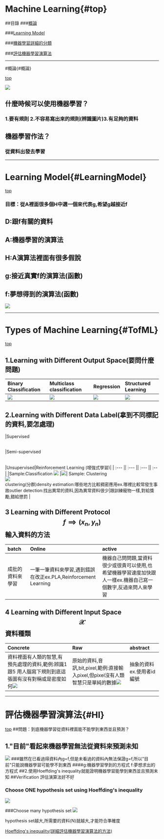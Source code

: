 # Machine Learning{#top}
##目錄
###[概論](#概論)

###[Learning Model](#LearningModel)

###[機器學習詳細的分類](#TofML)

###[評估機器學習演算法](#HI)

---
#概論{#概論}

[top](#top)


![](/assets/gm9wDgD.png)

## 什麼時候可以使用機器學習？
### 1.要有規則 2.不容易寫出來的規則(辨識圖片)3.有足夠的資料
## 機器學習作法？
### 從資料出發去學習
---
# Learning Model{#LearningModel}
[top](#top)

### 目標：從A裡面很多個H中選一個來代表g,希望g越接近f
## D:跟f有關的資料 
## A:機器學習的演算法 
## H:A演算法裡面有很多假說 
## g:接近真實f的演算法(函數) 
## f:夢想得到的演算法(函數)

 

![](/assets/sswd.PNG)

---

# Types of Machine Learning{#TofML}
[top](#top)


 

## 1.Learning with Different Output Space(要問什麼問題)


| Binary Classification | Multiclass classification |Regression|Structured Learning|
| :--- | :--- |:--- |:--- |
| ![](/assets/binary_perceptron.PNG) | ![](/assets/3擷取.PNG) |![](/assets/擷取選取區域_051.png)|![](/assets/擷取選取區域_052.png)|
## 2.Learning with Different Data Label(拿到不同標記的資料,要怎處理)



|Supervised$$~~~~~~~~~~~~~~~~~~~~~$$|Semi-supervised$$~~~~~~~~~~~~~~~~~~~~~~~~~~~~~~~~~~~~~~~~~~~~~~~~~~~~~~$$|Unsupervised|Reinforcement Learning (增強式學習)|
| :--- || :--- || :--- || :--|
|Sample:Classification ![](/assets/3擷取.PNG) |![](/assets/擷取選取區域_056.png)| Sample: Clustering <br />![](/assets/擷取選取區域_055.png)<br />clustering(分群)density estimation:哪些地方比較稠密應用ex.哪裡比較常發生事故outlier detection:找出異常的資料,因為異常資料很少|跟訓練寵物一樣,對給獎勵,錯給懲罰
|
## 3 Learning with Different Protocol $$f \implies (x_{n},y_{n})$$輸入資料的方法


|batch| Online|active|
|:---|:---|:---|
|成批的資料來學習|一筆一筆資料來學習,遇到錯誤在改正ex.PLA,Reinforcement Learning|機器自己問問題,當資料很少或很貴可以使用,也希望機器學習速度加快跟人一樣ex.機器自己寫一個數字,反過來問人來學習|
## 4 Learning with Different Input Space $$\mathcal{X}$$ 資料種類


|Concrete| Raw|abstract|
|:---|:---|:---|
|資料裡面有人類的智慧,有預先處理的資料,範例:辨識1跟5 用人腦寫下規則到底這張圖有沒有對稱或是密度如何![](/assets/擷取選取區域_057.png)|原始的資料,音訊,bit,pixel,範例:直接輸入pixel,但pixel沒有人類智慧只是單純的數據![](/assets/擷取選取區域_058.png)|抽象的資料ex.使用者id編號|

---
# 評估機器學習演算法{#HI}
[top](#top)
##問題：到底機器學習從資料裡面能不能學到東西並且預測？
## 1."目前"看起來機器學習無法從資料來預測未知

![](/assets/擷取選取區域_059.png)
###雖然在已看過得資料內g=f,但是未看過的資料內無法保證g=f,所以"目前"只能說機器學習可能學不到東西
####g:機器學習學到的方程式 f:夢想求出的方程式
##2.使用Hoeffding's inequality就能證明機器學習能學到東西並且預測未知
##Verification 評估演算法好不好






### Choose ONE hypothesis set using Hoeffding's inequality
![](/assets/hi.PNG)

###Choose many hypothesis set
![](/assets/HF2.JPG)

hypothesis set越大,所需要的資料(N)就越大,才能符合準確度


[Hoeffding's inequality(詳細評估機器學習演算法的方法)
](/mathematics/probability-theory/hoeffdings-inequality.md)


